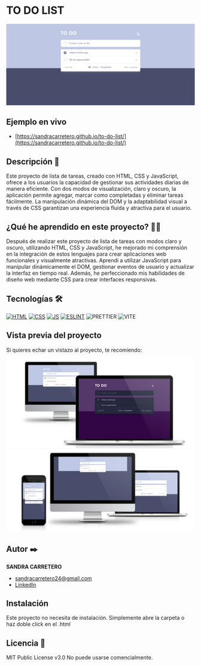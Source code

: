 # TO DO LIST

![Imagen del proyecto](https://github.com/SandraCarretero/to-do-list/blob/main/src/assets/images/screencapture-todolist.png)

## Ejemplo en vivo

  - [https://sandracarretero.github.io/to-do-list/](https://sandracarretero.github.io/to-do-list/)

## Descripción 📑

Este proyecto de lista de tareas, creado con HTML, CSS y JavaScript, ofrece a los usuarios la capacidad de gestionar sus actividades diarias de manera eficiente. Con dos modos de visualización, claro y oscuro, la aplicación permite agregar, marcar como completadas y eliminar tareas fácilmente. La manipulación dinámica del DOM y la adaptabilidad visual a través de CSS garantizan una experiencia fluida y atractiva para el usuario.

## ¿Qué he aprendido en este proyecto? 🙇🏻

Después de realizar este proyecto de lista de tareas con modos claro y oscuro, utilizando HTML, CSS y JavaScript, he mejorado mi comprensión en la integración de estos lenguajes para crear aplicaciones web funcionales y visualmente atractivas. Aprendí a utilizar JavaScript para manipular dinámicamente el DOM, gestionar eventos de usuario y actualizar la interfaz en tiempo real. Además, he perfeccionado mis habilidades de diseño web mediante CSS para crear interfaces responsivas. 

## Tecnologías 🛠

<!-- Iconos sacados de: https://github.com/hendrasob/badges/blob/master/README.md y https://github.com/alexandresanlim/Badges4-README.md-Profile -->

[![HTML](https://img.shields.io/badge/HTML5-E34F26?style=for-the-badge&logo=html5&logoColor=white)](https://es.wikipedia.org/wiki/HTML5)
[![CSS](https://img.shields.io/badge/CSS3-1572B6?style=for-the-badge&logo=css3&logoColor=white)](https://es.wikipedia.org/wiki/CSS)
[![JS](https://img.shields.io/badge/JavaScript-F7DF1E?style=for-the-badge&logo=javascript&logoColor=black)](https://es.wikipedia.org/wiki/JavaScript)
[![ESLINT](https://img.shields.io/badge/eslint-3A33D1?style=for-the-badge&logo=eslint&logoColor=white)](https://en.wikipedia.org/wiki/ESLint)
![PRETTIER](https://img.shields.io/badge/prettier-1A2C34?style=for-the-badge&logo=prettier&logoColor=F7BA3E)
![VITE](https://img.shields.io/badge/Vite-B73BFE?style=for-the-badge&logo=vite&logoColor=FFD62E)

## Vista previa del proyecto

Si quieres echar un vistazo al proyecto, te recomiendo:

![Captura del proyecto](https://github.com/SandraCarretero/to-do-list/blob/main/src/assets/images/todolist-dark.png)
![Captura del proyecto](https://github.com/SandraCarretero/to-do-list/blob/main/src/assets/images/todolist.png)

## Autor ✒️

**SANDRA CARRETERO**

- [sandracarretero24@gmail.com](sandracarretero24@gmail.com)
- [LinkedIn](https://www.linkedin.com/in/sandra-carretero-lopez/)
<!-- - [Porfolio web](https://tu-dominio.com/) -->

## Instalación

Este proyecto no necesita de instalación. Simplemente abre la carpeta o haz doble click en el .html

## Licencia 📄

MIT Public License v3.0
No puede usarse comencialmente.
